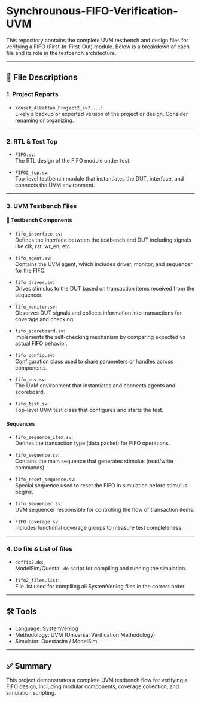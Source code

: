 # Synchrounous-FIFO-Verification-UVM

This repository contains the complete UVM testbench and design files for verifying a FIFO (First-In-First-Out) module. Below is a breakdown of each file and its role in the testbench architecture.

---

## 📁 File Descriptions

### 1. Project Reports

- `Yousef_Alkattan_Project2_sv7....`:  
  Likely a backup or exported version of the project or design. Consider renaming or organizing.


---

### 2. RTL & Test Top

- `FIFO.sv`:  
  The RTL design of the FIFO module under test.

- `FIFO2_top.sv`:  
  Top-level testbench module that instantiates the DUT, interface, and connects the UVM environment.

---

### 3. UVM Testbench Files

#### 🧱 Testbench Components

- `fifo_interface.sv`:  
  Defines the interface between the testbench and DUT including signals like clk, rst, wr_en, etc.

- `fifo_agent.sv`:  
  Contains the UVM agent, which includes driver, monitor, and sequencer for the FIFO.

- `fifo_driver.sv`:  
  Drives stimulus to the DUT based on transaction items received from the sequencer.

- `fifo_monitor.sv`:  
  Observes DUT signals and collects information into transactions for coverage and checking.

- `fifo_scoreboard.sv`:  
  Implements the self-checking mechanism by comparing expected vs actual FIFO behavior.

- `fifo_config.sv`:  
  Configuration class used to share parameters or handles across components.

- `fifo_env.sv`:  
  The UVM environment that instantiates and connects agents and scoreboard.

- `fifo_test.sv`:  
  Top-level UVM test class that configures and starts the test.

#### Sequences

- `fifo_sequence_item.sv`:  
  Defines the transaction type (data packet) for FIFO operations.

- `fifo_sequence.sv`:  
  Contains the main sequence that generates stimulus (read/write commands).

- `fifo_reset_sequence.sv`:  
  Special sequence used to reset the FIFO in simulation before stimulus begins.

- `fifo_sequencer.sv`:  
  UVM sequencer responsible for controlling the flow of transaction items.

- `FIFO_coverage.sv`:  
  Includes functional coverage groups to measure test completeness.

---

### 4. Do file & List of files

- `doffio2.do`:  
  ModelSim/Questa `.do` script for compiling and running the simulation.

- `fifo2_files.list`:  
  File list used for compiling all SystemVerilog files in the correct order.

---

## 🛠 Tools

- Language: SystemVerilog
- Methodology: UVM (Universal Verification Methodology)
- Simulator: Questasim / ModelSim

---

## ✅ Summary

This project demonstrates a complete UVM testbench flow for verifying a FIFO design, including modular components, coverage collection, and simulation scripting.

